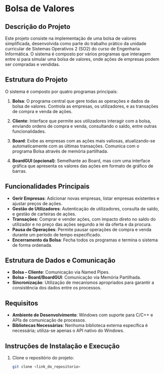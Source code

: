 # Bolsa de Valores

## Descrição do Projeto
Este projeto consiste na implementação de uma bolsa de valores simplificada, desenvolvida como parte do trabalho prático da unidade curricular de Sistemas Operativos 2 (SO2) do curso de Engenharia Informática. O sistema é composto por vários programas que interagem entre si para simular uma bolsa de valores, onde ações de empresas podem ser compradas e vendidas.

## Estrutura do Projeto
O sistema é composto por quatro programas principais:

1. **Bolsa**: O programa central que gere todas as operações e dados da bolsa de valores. Controla as empresas, os utilizadores, e as transações de compra e venda de ações.

2. **Cliente**: Interface que permite aos utilizadores interagir com a bolsa, enviando ordens de compra e venda, consultando o saldo, entre outras funcionalidades.

3. **Board**: Exibe as empresas com as ações mais valiosas, atualizando-se automaticamente com as últimas transações. Comunica com o programa Bolsa através de memória partilhada.

4. **BoardGUI (opcional)**: Semelhante ao Board, mas com uma interface gráfica que apresenta os valores das ações em formato de gráfico de barras.

## Funcionalidades Principais
- **Gerir Empresas**: Adicionar novas empresas, listar empresas existentes e ajustar preços de ações.
- **Gestão de Utilizadores**: Autenticação de utilizadores, consulta de saldo, e gestão de carteiras de ações.
- **Transações**: Comprar e vender ações, com impacto direto no saldo do utilizador e no preço das ações segundo a lei da oferta e da procura.
- **Pausa de Operações**: Permite pausar operações de compra e venda durante um período de tempo especificado.
- **Encerramento da Bolsa**: Fecha todos os programas e termina o sistema de forma ordenada.

## Estrutura de Dados e Comunicação
- **Bolsa – Cliente**: Comunicação via Named Pipes.
- **Bolsa – Board/BoardGUI**: Comunicação via Memória Partilhada.
- **Sincronização**: Utilização de mecanismos apropriados para garantir a consistência dos dados entre os processos.

## Requisitos
- **Ambiente de Desenvolvimento**: Windows com suporte para C/C++ e APIs de comunicação de processos.
- **Bibliotecas Necessárias**: Nenhuma biblioteca externa específica é necessária; utiliza-se apenas o API nativo do Windows.

## Instruções de Instalação e Execução
1. Clone o repositório do projeto:
   ```bash
   git clone <link_do_repositorio>
